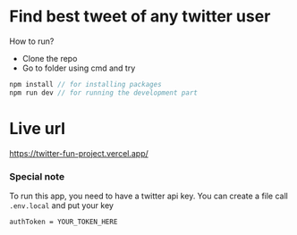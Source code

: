 # Find best tweet of any twitter user

How to run?

- Clone the repo
- Go to folder using cmd and try

```js
npm install // for installing packages
npm run dev // for running the development part
```

# Live url

https://twitter-fun-project.vercel.app/

### Special note

To run this app, you need to have a twitter api key. You can create a file call `.env.local` and put your key

```
authToken = YOUR_TOKEN_HERE
```
